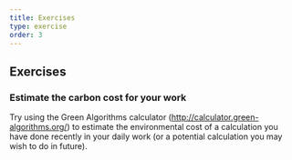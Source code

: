 ```yaml
---
title: Exercises
type: exercise
order: 3
---
```


## Exercises


### Estimate the carbon cost for your work
Try using the Green Algorithms calculator (<http://calculator.green-algorithms.org/>)
to estimate the environmental cost of a calculation you have done recently in your daily work
(or a potential calculation you may wish to do in future).
